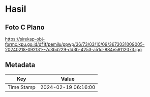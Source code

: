 # Hasil

## Foto C Plano

https://sirekap-obj-formc.kpu.go.id/df1f/pemilu/ppwp/36/73/03/10/09/3673031009005-20240218-092131--7c3bd229-dd3b-4253-a51d-884e59112073.jpg


## Metadata

| Key        | Value               |
| ---------- | ------------------- |
| Time Stamp | 2024-02-19 06:16:00 |



